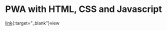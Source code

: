 # PWA with HTML, CSS and Javascript
[link](https://sleepy-lovelace-6a0207.netlify.com/){:target="_blank"}view
